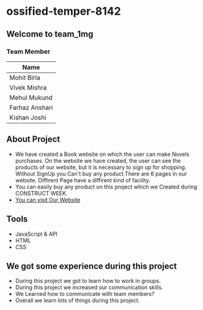 # ossified-temper-8142
## Welcome to team_1mg

### Team Member

| Name 
| --- 
| Mohit Birla
| Vivek Mishra
| Mehul Mukund 
| Farhaz Anshari
| Kishan Joshi
 

## About Project
- We have created a Book website on which the user can make Novels purchases. On the website we have created, the user can see the products of our website, but it is necessary to sign up for shopping. Without SignUp you Can't buy any product.There are 6 pages in our website. Diffirent Page have a diffirent kind of facility. 
- You can easily buy any product on this project which we Created during  CONSTRUCT WEEK.
- [You can visit Our Website]()


## Tools
- JavaScript & API
- HTML
- CSS

## We got some experience during this project
- During this project we got to learn how to work in groups.
- During this project we increased our communication skills.
- We Learned how to communicate with team members?
- Overall we learn lots of things during this project.
